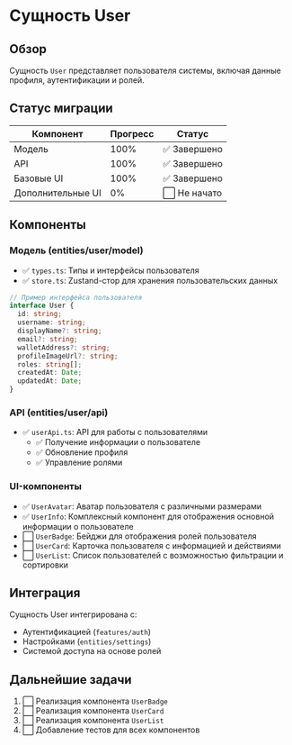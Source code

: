 # Сущность User

## Обзор

Сущность `User` представляет пользователя системы, включая данные профиля, аутентификации и ролей.

## Статус миграции

| Компонент     | Прогресс | Статус                               |
|---------------|----------|--------------------------------------|
| Модель        | 100%     | ✅ Завершено                          |
| API           | 100%     | ✅ Завершено                          |
| Базовые UI    | 100%     | ✅ Завершено                          |
| Дополнительные UI | 0% | ⬜ Не начато                         |

## Компоненты

### Модель (entities/user/model)
- ✅ `types.ts`: Типы и интерфейсы пользователя
- ✅ `store.ts`: Zustand-стор для хранения пользовательских данных

```typescript
// Пример интерфейса пользователя
interface User {
  id: string;
  username: string;
  displayName?: string;
  email?: string;
  walletAddress?: string;
  profileImageUrl?: string;
  roles: string[];
  createdAt: Date;
  updatedAt: Date;
}
```

### API (entities/user/api)
- ✅ `userApi.ts`: API для работы с пользователями
  - ✅ Получение информации о пользователе
  - ✅ Обновление профиля
  - ✅ Управление ролями

### UI-компоненты
- ✅ `UserAvatar`: Аватар пользователя с различными размерами
- ✅ `UserInfo`: Комплексный компонент для отображения основной информации о пользователе
- ⬜ `UserBadge`: Бейджи для отображения ролей пользователя
- ⬜ `UserCard`: Карточка пользователя с информацией и действиями
- ⬜ `UserList`: Список пользователей с возможностью фильтрации и сортировки

## Интеграция

Сущность User интегрирована с:
- Аутентификацией (`features/auth`)
- Настройками (`entities/settings`)
- Системой доступа на основе ролей

## Дальнейшие задачи

1. ⬜ Реализация компонента `UserBadge`
2. ⬜ Реализация компонента `UserCard`
3. ⬜ Реализация компонента `UserList`
4. ⬜ Добавление тестов для всех компонентов 